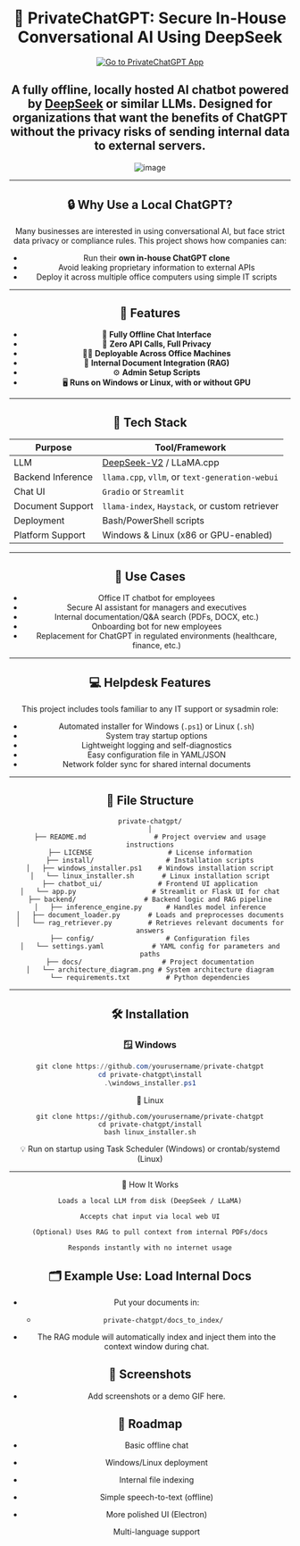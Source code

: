 <div align="center" style="text-align: center;">
    
# 🧠 PrivateChatGPT: Secure In-House Conversational AI Using DeepSeek

[![Go to PrivateChatGPT App](https://github.com/user-attachments/assets/be31d679-0e1b-46ab-8b61-7ab3cd28f5a4)](https://privatechatgpt.netlify.app/)

A fully offline, locally hosted AI chatbot powered by [DeepSeek](https://github.com/deepseek-ai/DeepSeek-V2) or similar LLMs. Designed for organizations that want the benefits of ChatGPT **without the privacy risks** of sending internal data to external servers.
---
![image](https://github.com/user-attachments/assets/73bbd867-627f-4f9b-aeb7-15528d0ffcb7)


---

## 🔒 Why Use a Local ChatGPT?

Many businesses are interested in using conversational AI, but face strict data privacy or compliance rules. This project shows how companies can:

- Run their **own in-house ChatGPT clone**
- Avoid leaking proprietary information to external APIs
- Deploy it across multiple office computers using simple IT scripts


---

## 🚀 Features

- 💬 **Fully Offline Chat Interface**
- 🔐 **Zero API Calls, Full Privacy**
- 🧑‍💻 **Deployable Across Office Machines**
- 📂 **Internal Document Integration (RAG)**
- ⚙️ **Admin Setup Scripts**
- 🖥️ **Runs on Windows or Linux, with or without GPU**

---

## 🧠 Tech Stack

| Purpose             | Tool/Framework                          |
|---------------------|------------------------------------------|
| LLM                 | [DeepSeek-V2](https://github.com/deepseek-ai/DeepSeek-V2) / LLaMA.cpp |
| Backend Inference   | `llama.cpp`, `vllm`, or `text-generation-webui` |
| Chat UI             | `Gradio` or `Streamlit` |
| Document Support    | `llama-index`, `Haystack`, or custom retriever |
| Deployment          | Bash/PowerShell scripts |
| Platform Support    | Windows & Linux (x86 or GPU-enabled) |

---

## 🧩 Use Cases

- Office IT chatbot for employees
- Secure AI assistant for managers and executives
- Internal documentation/Q&A search (PDFs, DOCX, etc.)
- Onboarding bot for new employees
- Replacement for ChatGPT in regulated environments (healthcare, finance, etc.)

---

## 💻 Helpdesk Features

This project includes tools familiar to any IT support or sysadmin role:

- Automated installer for Windows (`.ps1`) or Linux (`.sh`)
- System tray startup options
- Lightweight logging and self-diagnostics
- Easy configuration file in YAML/JSON
- Network folder sync for shared internal documents

---

## 📁 File Structure

```
private-chatgpt/
│
├── README.md                 # Project overview and usage instructions
├── LICENSE                   # License information
├── install/                  # Installation scripts
│   ├── windows_installer.ps1    # Windows installation script
│   └── linux_installer.sh       # Linux installation script
├── chatbot_ui/              # Frontend UI application
│   └── app.py                   # Streamlit or Flask UI for chat
├── backend/                 # Backend logic and RAG pipeline
│   ├── inference_engine.py      # Handles model inference
│   ├── document_loader.py       # Loads and preprocesses documents
│   └── rag_retriever.py         # Retrieves relevant documents for answers
├── config/                  # Configuration files
│   └── settings.yaml            # YAML config for parameters and paths
├── docs/                    # Project documentation
│   └── architecture_diagram.png # System architecture diagram
└── requirements.txt         # Python dependencies
```



---

## 🛠️ Installation

### 🪟 Windows

```powershell
git clone https://github.com/yourusername/private-chatgpt
cd private-chatgpt\install
.\windows_installer.ps1
```

🐧 Linux

    git clone https://github.com/yourusername/private-chatgpt
    cd private-chatgpt/install
    bash linux_installer.sh
💡 Run on startup using Task Scheduler (Windows) or crontab/systemd (Linux)

---

🧪 How It Works

    Loads a local LLM from disk (DeepSeek / LLaMA)

    Accepts chat input via local web UI

    (Optional) Uses RAG to pull context from internal PDFs/docs

    Responds instantly with no internet usage

## 🗂️ Example Use: Load Internal Docs

* Put your documents in:

  * `private-chatgpt/docs_to_index/`
* The RAG module will automatically index and inject them into the context window during chat.

## 📸 Screenshots

* Add screenshots or a demo GIF here.

## 📅 Roadmap

* Basic offline chat
* Windows/Linux deployment
* Internal file indexing
* Simple speech-to-text (offline)
* More polished UI (Electron)

    Multi-language support


